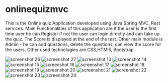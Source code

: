 # onlinequizmvc

This is the Online quiz Application developed using Java Spring MVC, Rest services. 
Main Functionalities of this application are if the user is the first time user he can Register if not the user can login directly and can take up the quiz. 
The Score is displayed at the end of the test.
Other main module is Admin - he can add questions, delete the questions, can view the score for the users.
Other used technologies are CSS,HTMl5, Bootstrap


![screenshot 26](https://user-images.githubusercontent.com/41600121/45789309-065c0e00-bc4d-11e8-9bef-f597685d0261.png)
![screenshot 27](https://user-images.githubusercontent.com/41600121/45789316-0b20c200-bc4d-11e8-9d29-346b956629f7.png)
![screenshot 13](https://user-images.githubusercontent.com/41600121/45789321-1247d000-bc4d-11e8-8508-712f09aa1179.png)
![screenshot 14](https://user-images.githubusercontent.com/41600121/45789322-1247d000-bc4d-11e8-80af-41d1ef5fbdc8.png)
![screenshot 15](https://user-images.githubusercontent.com/41600121/45789323-1247d000-bc4d-11e8-90ef-1225adfdab86.png)
![screenshot 16](https://user-images.githubusercontent.com/41600121/45789324-1247d000-bc4d-11e8-989e-d80192b2caf7.png)
![screenshot 17](https://user-images.githubusercontent.com/41600121/45789325-1247d000-bc4d-11e8-9822-3558dca8df20.png)
![screenshot 18](https://user-images.githubusercontent.com/41600121/45789326-12e06680-bc4d-11e8-9c30-1df528f30f88.png)
![screenshot 19](https://user-images.githubusercontent.com/41600121/45789327-12e06680-bc4d-11e8-949d-178831198794.png)
![screenshot 20](https://user-images.githubusercontent.com/41600121/45789328-12e06680-bc4d-11e8-8844-c0d363539e94.png)
![screenshot 21](https://user-images.githubusercontent.com/41600121/45789329-12e06680-bc4d-11e8-8afc-ef30f817ff19.png)
![screenshot 22](https://user-images.githubusercontent.com/41600121/45789330-12e06680-bc4d-11e8-92d2-15c2229e0c20.png)
![screenshot 23](https://user-images.githubusercontent.com/41600121/45789331-12e06680-bc4d-11e8-9edd-a6f9776b1949.png)
![screenshot 24](https://user-images.githubusercontent.com/41600121/45789332-12e06680-bc4d-11e8-87e8-aedcbe75a66b.png)
